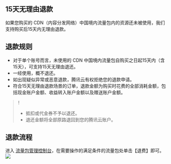 ## 15天无理由退款
如果您购买的 CDN（内容分发网络）中国境内流量包内的资源还未被使用，我们支持购买后15天内无理由退款。


## 退款规则
- 对于单个账号而言，未使用的 CDN 中国境内流量包自购买之日起15天内（含15天），可支持15天无理由退还。
- 一经使用，概不退还。
- 如出现疑似异常或恶意退款，腾讯云有权拒绝您的退款申请。
- 符合15天无理由退款场景的订单，退款金额为购买时花费的全部消耗金额，包括现金账户金额、收益转入账户金额以及赠送账户金额。

>!
> - 抵扣或代金券不予以退还。
> - 退还金额将全部原路退回到您的腾讯云账户。

## 退款流程
进入 [流量包管理控制台](https://console.cloud.tencent.com/cdn/package)，在需要操作的满足条件的流量包处单击【退费】即可。
![](https://main.qcloudimg.com/raw/c2ddccde83638334718b74a7e70f6c8c.png)

